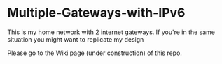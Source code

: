 # Multiple-Gateways-with-IPv6
This is my home network with 2 internet gateways. If you're in the same situation you might want to replicate my design

Please go to the Wiki page (under construction) of this repo. 
